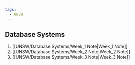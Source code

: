 ```yaml
---
tags:
  - UNSW
---
```

## Database Systems
1. [[UNSW/Database Systems/Week_1 Note|Week_1 Note]]
2. [[UNSW/Database Systems/Week_2 Note|Week_2 Note]]
3. [[UNSW/Database Systems/Week_3 Note|Week_3 Note]]